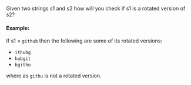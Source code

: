 Given two strings s1 and s2 how will you check if s1 is a rotated version of s2?

#### Example:

If s1 = `github` then the following are some of its rotated versions:

* `ithubg`
* `hubgit`
* `bgithu`

where as `githu` is not a rotated version.
